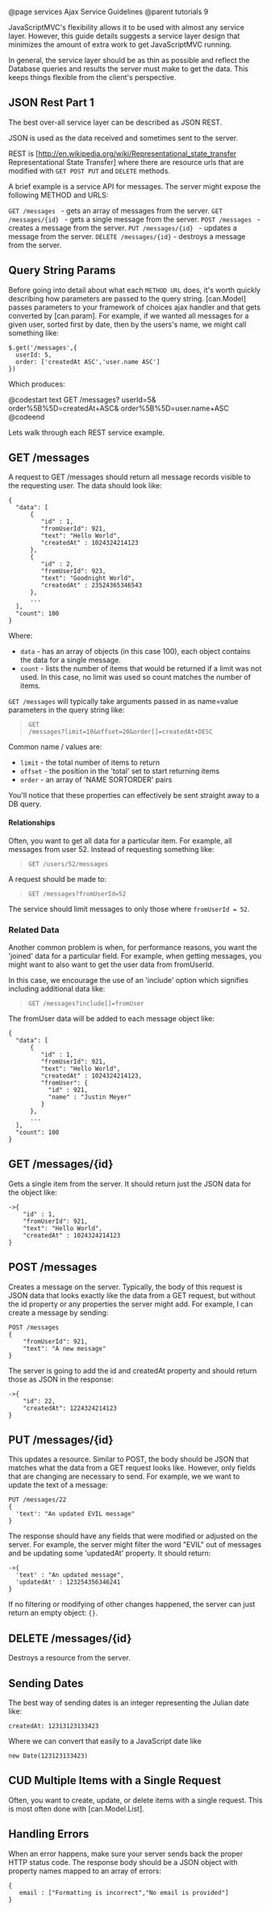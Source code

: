 @page services Ajax Service Guidelines
@parent tutorials 9

JavaScriptMVC's flexibility allows it to 
be used with almost any service layer.  However, 
this guide details suggests a service layer design 
that minimizes the amount of extra work to get JavaScriptMVC running.

In general, the service layer should be as 
thin as possible and reflect the Database 
queries and results the server must make 
to get the data.  This keeps things flexible 
from the client's perspective.

## JSON Rest Part 1

The best over-all service layer can be described as JSON REST.  

JSON is used as the data received and sometimes sent to the server.

REST is [http://en.wikipedia.org/wiki/Representational_state_transfer Representational State Transfer]
where there are resource urls that are 
modified with <code>GET POST PUT</code> and <code>DELETE</code> methods.  

A brief example is a service API for messages.  The server might expose the 
following METHOD and URLS:

<code>GET /messages        </code> - gets an array of messages from the server.
<code>GET /messages/{id}   </code> - gets a single message from the server.
<code>POST /messages       </code> - creates a message from the server.
<code>PUT /messages/{id}   </code> - updates a message from the server.
<code>DELETE /messages/{id}</code> - destroys a message from the server.

## Query String Params

Before going into detail about what each 
<code>METHOD URL</code> does, it's worth 
quickly describing how parameters are 
passed to the query string.  [can.Model] passes 
parameters to your framework of choices ajax handler
and that gets converted by [can.param]. 
For example, if we wanted
all messages for a given user, 
sorted first by date, then by the users's name, 
we might call something like:

    $.get('/messages',{
      userId: 5, 
      order: ['createdAt ASC','user.name ASC'] 
    })
    
Which produces:

@codestart text
GET /messages?
        userId=5&
        order%5B%5D=createdAt+ASC&
        order%5B%5D=user.name+ASC
@codeend

Lets walk through each REST service example.

## GET /messages

A request to GET /messages should return 
all message records visible to the 
requesting user.  The data should look like:

    {
      "data": [
          {
             "id" : 1,
             "fromUserId": 921,
             "text": "Hello World",
             "createdAt" : 1024324214123
          },
          {
             "id" : 2,
             "fromUserId": 923,
             "text": "Goodnight World",
             "createdAt" : 23524365346543
          },
          ...
      ],
      "count": 100 
    }

Where:

 - <code>data</code> - has an array of objects (in this case 100), 
   each object contains the data for a single message.
 - <code>count</code> - lists the number of items that 
   would be returned if a limit was not used.  In this 
   case, no limit was used so count matches the number of items.
   

<code>GET /messages</code> will typically take 
arguments passed in as name=value parameters 
in the query string like:

>  <code>GET /messages?limit=10&offset=20&order[]=createdAt+DESC</code>

Common name / values are:

 - <code>limit</code> - the total number of items to return
 - <code>offset</code> - the position in the 'total' set to start returning items
 - <code>order</code> - an array of 'NAME SORTORDER' pairs


You'll notice that these properties can effectively be sent straight away to a DB query.

#### Relationships

Often, you want to get all data for a particular item.  For example, 
all messages from user 52.  Instead of requesting something like:

>  <code>GET /users/52/messages</code>

A request should be made to:

>  <code>GET /messages?fromUserId=52</code>

The service should limit messages to only those where <code>fromUserId = 52</code>.

### Related Data

Another common problem is when, for 
performance reasons, you want the 'joined' 
data for a particular field.  For example, 
when getting messages, you might want to also 
want to get the user data from fromUserId.  

In this case, we encourage the use 
of an 'include' option which 
signifies including additional data like:

>  <code>GET /messages?include[]=fromUser</code>

The fromUser data will be added to each message object like:

    {
      "data": [
          {
             "id" : 1,
             "fromUserId": 921,
             "text": "Hello World",
             "createdAt" : 1024324214123,
             "fromUser": {
               "id" : 921,
               "name" : "Justin Meyer"
             }
          },
          ...
      ],
      "count": 100 
    }

## GET /messages/{id}

Gets a single item from the server.  It should return just the JSON data for the object like:

    ->{
        "id" : 1,
        "fromUserId": 921,
        "text": "Hello World",
        "createdAt" : 1024324214123
    }

    
## POST /messages

Creates a message on the server.  Typically, 
the body of this request is JSON data that 
looks exactly like the data from a GET request, 
but without the id property or any properties 
the server might add.  For example, I can 
create a message by sending:

    POST /messages
    {
        "fromUserId": 921,
        "text": "A new message"
    }

The server is going to add the id and createdAt property and should return those as JSON in the response:

    ->{
        "id": 22,
        "createdAt": 1224324214123
    }
    
## PUT /messages/{id}

This updates a resource.  Similar to POST, 
the body should be JSON that matches what 
the data from a GET request looks 
like.  However, only fields that are changing 
are necessary to send.  For example, we we 
want to update the text of a message:

    PUT /messages/22
    {
      'text': "An updated EVIL message"
    }  

The response should have any fields that were 
modified or adjusted on the server.  For 
example, the server might filter the word 
"EVIL" out of messages and be updating some 
'updatedAt' property.  It should return:

    ->{
      'text' : "An updated message",
      'updatedAt' : 123254356346241
    }

If no filtering or modifying of other changes 
happened, the server can just return 
an empty object: <code>{}</code>.

## DELETE /messages/{id}

Destroys a resource from the server.  

## Sending Dates

The best way of sending dates is an integer representing the Julian date like:

    createdAt: 12313123133423

Where we can convert that easily to a JavaScript date like

    new Date(123123133423)

## CUD Multiple Items with a Single Request

Often, you want to create, update, or delete items with a single request.  This is
most often done with [can.Model.List].


## Handling Errors

When an error happens, make sure your server sends back the 
proper HTTP status code.  The response body should be a JSON object with
property names mapped to an array of errors:

    {
       email : ["Formatting is incorrect","No email is provided"]
    }
    
    